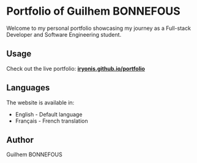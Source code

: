 # Portfolio of Guilhem BONNEFOUS

Welcome to my personal portfolio showcasing my journey as a Full-stack Developer and Software Engineering student.

## Usage

Check out the live portfolio: **[iryonis.github.io/portfolio](https://iryonis.github.io/portfolio/)**

## Languages

The website is available in:

- English - Default language
- Français - French translation

## Author

Guilhem BONNEFOUS
